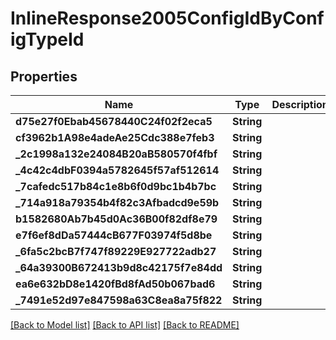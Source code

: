 # InlineResponse2005ConfigIdByConfigTypeId

## Properties
Name | Type | Description | Notes
------------ | ------------- | ------------- | -------------
**d75e27f0Ebab45678440C24f02f2eca5** | **String** |  | [optional] 
**cf3962b1A98e4adeAe25Cdc388e7feb3** | **String** |  | [optional] 
**_2c1998a132e24084B20aB580570f4fbf** | **String** |  | [optional] 
**_4c42c4dbF0394a5782645f57af512614** | **String** |  | [optional] 
**_7cafedc517b84c1e8b6f0d9bc1b4b7bc** | **String** |  | [optional] 
**_714a918a79354b4f82c3Afbadcd9e59b** | **String** |  | [optional] 
**b1582680Ab7b45d0Ac36B00f82df8e79** | **String** |  | [optional] 
**e7f6ef8dDa57444cB677F03974f5d8be** | **String** |  | [optional] 
**_6fa5c2bcB7f747f89229E927722adb27** | **String** |  | [optional] 
**_64a39300B672413b9d8c42175f7e84dd** | **String** |  | [optional] 
**ea6e632bD8e1420fBd8fAd50b067bad6** | **String** |  | [optional] 
**_7491e52d97e847598a63C8ea8a75f822** | **String** |  | [optional] 

[[Back to Model list]](../README.md#documentation-for-models) [[Back to API list]](../README.md#documentation-for-api-endpoints) [[Back to README]](../README.md)



